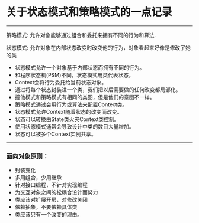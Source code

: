 # 关于状态模式和策略模式的一点记录

--- 
策略模式: 允许对象能够通过组合和委托来拥有不同的行为和算法.

状态模式: 允许对象在内部状态改变时改变他的行为，对象看起来好像是修改了她的类

* 状态模式允许一个对象基于内部状态而拥有不同的行为。
* 和程序状态机(PSM)不同，状态模式用类代表状态。
* Context会将行为委托给当前状态对象。
* 通过将每个状态封装进一个类，我们把以后需要做的任何改变都局部化。
* 撞他模式和策略模式有相同的类图，但是他们的意图不一样。
* 策略模式通过会用行为或算法来配置Context类。
* 状态模式允许Context随着状态的改变而改变。
* 状态可以转换由State类火灾Context类控制。
* 使用状态模式通常会导致设计中类的数目大量增加。
* 状态可以被多个Context实例共享。


---
### 面向对象原则：
* 封装变化
* 多用组合，少用继承
* 针对接口编程，不针对实现编程
* 为交互对象之间的松耦合设计而努力
* 类应该对扩展开房，对修改关闭
* 依赖抽象，不要依赖具体类
* 类应该只有一个改变的理由。